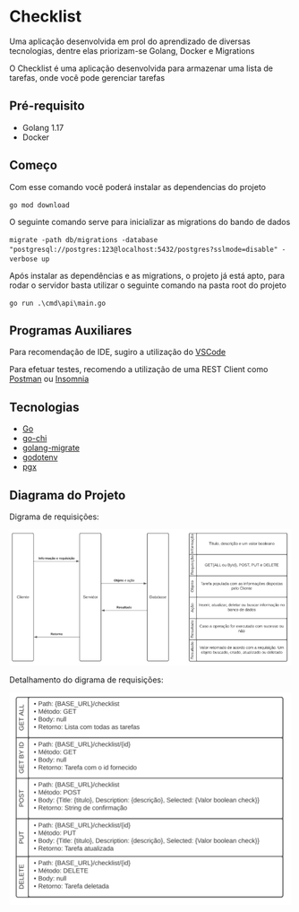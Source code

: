 # Checklist

Uma aplicação desenvolvida em prol do aprendizado de diversas tecnologias, dentre elas priorizam-se Golang, Docker e Migrations

O Checklist é uma aplicação desenvolvida para armazenar uma lista de tarefas, onde você pode gerenciar tarefas

## Pré-requisito
- Golang 1.17
- Docker

## Começo
Com esse comando você poderá instalar as dependencias do projeto

`go mod download`

O seguinte comando serve para inicializar as migrations do bando de dados

`migrate -path db/migrations -database "postgresql://postgres:123@localhost:5432/postgres?sslmode=disable" -verbose up`

Após instalar as dependências e as migrations, o projeto já está apto, para rodar o servidor basta utilizar o seguinte comando na pasta root do projeto

`go run .\cmd\api\main.go`

## Programas Auxiliares
Para recomendação de IDE, sugiro a utilização do [VSCode](https://code.visualstudio.com)

Para efetuar testes, recomendo a utilização de uma REST Client como [Postman](https://www.postman.com/downloads/) ou [Insomnia](https://insomnia.rest/download)

## Tecnologias
- [Go](https://golang.org)
- [go-chi](https://github.com/go-chi/chi)
- [golang-migrate](https://github.com/golang-migrate/migrate)
- [godotenv](https://pkg.go.dev/github.com/joho/godotenv)
- [pgx](https://github.com/jackc/pgx)

## Diagrama do Projeto

Digrama de requisições:

![alt text][Diagram]

[Diagram]: https://github.com/PauloAraujoNobre/ProjetosDeEstudo/blob/master/GoLang/checklist/Diagram/Imgs/Requests.png "Diagrama de requisições"

Detalhamento do digrama de requisições:

![alt text][DiagramDetails]

[DiagramDetails]: https://github.com/PauloAraujoNobre/ProjetosDeEstudo/blob/master/GoLang/checklist/Diagram/Imgs/RequestDetails.png "Detalhes do diagrama de requisições"
